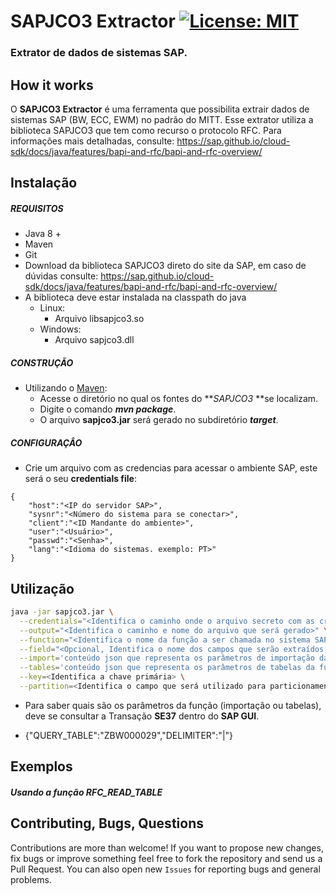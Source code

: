# SAPJCO3 Extractor [![License: MIT](https://img.shields.io/badge/License-MIT-yellow.svg)](https://opensource.org/licenses/MIT)
### Extrator de dados de sistemas SAP. 

## How it works

O **SAPJCO3 Extractor** é uma ferramenta que possibilita extrair dados de sistemas SAP (BW, ECC, EWM) no padrão do MITT. Esse extrator utiliza a biblioteca SAPJCO3 que tem como recurso o protocolo RFC.
Para informações mais detalhadas, consulte: https://sap.github.io/cloud-sdk/docs/java/features/bapi-and-rfc/bapi-and-rfc-overview/

## Instalação

##### REQUISITOS

- Java 8 +
- Maven
- Git
- Download da biblioteca SAPJCO3 direto do site da SAP, em caso de dúvidas consulte: https://sap.github.io/cloud-sdk/docs/java/features/bapi-and-rfc/bapi-and-rfc-overview/
- A biblioteca deve estar instalada na classpath do java
	- Linux:
		- Arquivo libsapjco3.so 
	- Windows:
		- Arquivo sapjco3.dll


##### CONSTRUÇÃO

- Utilizando o [Maven](https://maven.apache.org/): 
    - Acesse o diretório no qual os fontes do **_SAPJCO3_ **se localizam.
    - Digite o comando _**mvn package**_.
    - O arquivo **sapjco3.jar** será gerado no subdiretório **_target_**.

##### CONFIGURAÇÂO

* Crie um arquivo com as credencias para acessar o ambiente SAP, este será o seu **credentials file**:

```
{
	"host":"<IP do servidor SAP>",
	"sysnr":"<Número do sistema para se conectar>",
	"client":"<ID Mandante do ambiente>",
	"user":"<Usuário>",
	"passwd":"<Senha>",
	"lang":"<Idioma do sistemas. exemplo: PT>"
}

```

## Utilização

```bash
java -jar sapjco3.jar \
  --credentials="<Identifica o caminho onde o arquivo secreto com as credenciais está localizado>" \
  --output="<Identifica o caminho e nome do arquivo que será gerado>" \
  --function="<Identifica o nome da função a ser chamada no sistema SAP, exemplo: RFC_READ_TABLE>" \
  --field="<Opcional, Identifica o nome dos campos que serão extraídos, senão for passado o processo tentará pegar os campos automaticamente>" \
  --import='conteúdo json que representa os parâmetros de importação da função desejada' \
  --tables='conteúdo json que representa os parâmetros de tabelas da função desejada ' \
  --key=<Identifica a chave primária> \
  --partition=<Identifica o campo que será utilizado para particionamento dos dados>
```

* Para saber quais são os parâmetros da função (importação ou tabelas), deve se consultar a Transação **SE37** dentro do **SAP GUI**.

* {"QUERY_TABLE":"ZBW000029","DELIMITER":"|"}


## Exemplos

##### Usando a função RFC_READ_TABLE




## Contributing, Bugs, Questions
Contributions are more than welcome! If you want to propose new changes, fix bugs or improve something feel free to fork the repository and send us a Pull Request. You can also open new `Issues` for reporting bugs and general problems.
